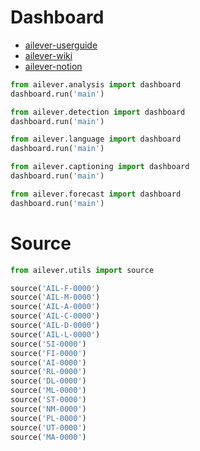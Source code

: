 # Dashboard

- [ailever-userguide](https://ailever.github.io/user%20guide/2021/02/25/User-Guide/)
- [ailever-wiki](https://github.com/ailever/ailever/wiki)
- [ailever-notion](https://www.notion.so/WorkSheet-d64a1a09956d4318ac38b3d7f0131cfb)

```python
from ailever.analysis import dashboard
dashboard.run('main')
```
```python
from ailever.detection import dashboard
dashboard.run('main')
```
```python
from ailever.language import dashboard
dashboard.run('main')
```
```python
from ailever.captioning import dashboard
dashboard.run('main')
```
```python
from ailever.forecast import dashboard
dashboard.run('main')
```

# Source
```python
from ailever.utils import source

source('AIL-F-0000')
source('AIL-M-0000')
source('AIL-A-0000')
source('AIL-C-0000')
source('AIL-D-0000')
source('AIL-L-0000')
source('SI-0000')
source('FI-0000')
source('AI-0000')
source('RL-0000')
source('DL-0000')
source('ML-0000')
source('ST-0000')
source('NM-0000')
source('PL-0000')
source('UT-0000')
source('MA-0000')
```
